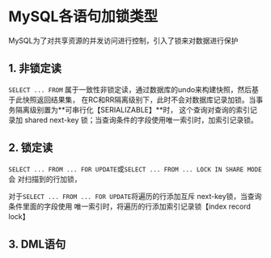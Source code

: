 # MySQL各语句加锁类型
MySQL为了对共享资源的并发访问进行控制，引入了锁来对数据进行保护

## 1. 非锁定读
```SELECT ... FROM``` 属于一致性非锁定读，通过数据库的undo来构建快照，然后基于此快照返回结果集，
在RC和RR隔离级别下，此时不会对数据库记录加锁。当事务隔离级别置为**可串行化【SERIALIZABLE】**时，
这个查询对查询的索引记录加 shared next-key 锁；当查询条件的字段使用唯一索引时，加索引记录锁。

## 2. 锁定读
```SELECT ... FROM ... FOR UPDATE```或```SELECT ... FROM ... LOCK IN SHARE MODE```会
对扫描到的行加锁，

对于```SELECT ... FROM ... FOR UPDATE```将遍历的行添加互斥 next-key锁，当查询条件里面的字段使用
唯一索引时，将遍历的行添加索引记录锁【index record lock】
## 3. DML语句







